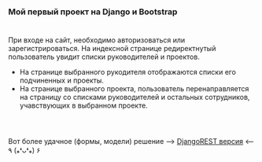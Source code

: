### Mой первый проект на Django и Bootstrap
#
При входе на сайт, необходимо авторизоваться или зарегистрироваться.
На индексной странице редиректнутый пользователь увидит списки руководителей и проектов.

- На странице выбранного рукодителя отображаются списки его подчиненных и проекты.
- На странице выбранного проекта, пользователь перенаправляется на страницу со списками руководителей и остальных сотрудников, учавствующих в выбранном проекте.
<br/><br/>
#
Вот более удачное (формы, модели) решение --> [DjangoREST версия](https://gitlab.com/berendeyzhiv/internal-site) <-- ٩ (⁎❛ᴗ❛⁎) ۶
